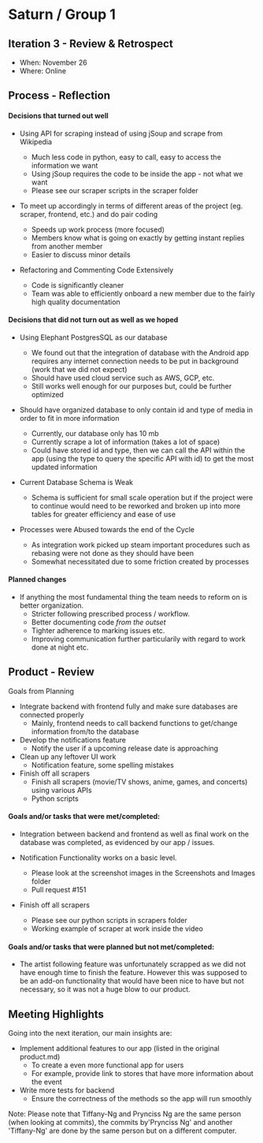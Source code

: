 # Saturn / Group 1

## Iteration 3 - Review & Retrospect

 * When: November 26 
 * Where: Online

## Process - Reflection

#### Decisions that turned out well
 
 * Using API for scraping instead of using jSoup and scrape from Wikipedia
   * Much less code in python, easy to call, easy to access the information we want
   * Using jSoup requires the code to be inside the app - not what we want
   * Please see our scraper scripts in the scraper folder
   
 * To meet up accordingly in terms of different areas of the project (eg. scraper, frontend, etc.) and do pair coding
   * Speeds up work process (more focused)
   * Members know what is going on exactly by getting instant replies from another member
   * Easier to discuss minor details
   
 * Refactoring and Commenting Code Extensively 
   * Code is significantly cleaner
   * Team was able to efficiently onboard a new member due to the fairly high quality documentation

#### Decisions that did not turn out as well as we hoped
 
 * Using Elephant PostgresSQL as our database
   * We found out that the integration of database with the Android app requires any internet connection needs to be put in background (work that we did not expect)
   * Should have used cloud service such as AWS, GCP, etc.
   * Still works well enough for our purposes but, could be further optimized
   
 * Should have organized database to only contain id and type of media in order to fit in more information
   * Currently, our database only has 10 mb
   * Currently scrape a lot of information (takes a lot of space)
   * Could have stored id and type, then we can call the API within the app (using the type to query the specific API with id) to get the most updated information
   
 * Current Database Schema is Weak
   * Schema is sufficient for small scale operation but if the project were to continue would need to be reworked and broken up into more tables for greater efficiency and ease of use
   
 * Processes were Abused towards the end of the Cycle  
   * As integration work picked up steam important procedures such as rebasing were not done as they should have been
   * Somewhat necessitated due to some friction created by processes

#### Planned changes

 * If anything the most fundamental thing the team needs to reform on is better organization. 
   * Stricter following prescribed process / workflow.
   * Better documenting code *from the outset*
   * Tighter adherence to marking issues etc.
   * Improving communication further particularily with regard to work done at night etc.

## Product - Review

Goals from Planning

 * Integrate backend with frontend fully and make sure databases are connected properly
   * Mainly, frontend needs to call backend functions to get/change information from/to the database
 * Develop the notifications feature
   * Notify the user if a upcoming release date is approaching
 * Clean up any leftover UI work
   * Notification feature, some spelling mistakes
 * Finish off all scrapers
   * Finish all scrapers (movie/TV shows, anime, games, and concerts) using various APIs
   * Python scripts


#### Goals and/or tasks that were met/completed:

 * Integration between backend and frontend as well as final work on the database was completed, as evidenced by our app / issues.

 * Notification Functionality works on a basic level.
   * Please look at the screenshot images in the Screenshots and Images folder
   * Pull request #151

 * Finish off all scrapers
   * Please see our python scripts in scrapers folder
   * Working example of scraper at work inside the video
 

#### Goals and/or tasks that were planned but not met/completed:

 * The artist following feature was unfortunately scrapped as we did not have enough time to finish the feature. However this was supposed to be an add-on functionality that would have been nice to have but not necessary, so it was not a huge blow to our product. 

## Meeting Highlights

Going into the next iteration, our main insights are:
 
 * Implement additional features to our app (listed in the original product.md)
   * To create a even more functional app for users
   * For example, provide link to stores that have more information about the event
 * Write more tests for backend
   * Ensure the correctness of the methods so the app will run smoothly


Note: Please note that Tiffany-Ng and Prynciss Ng are the same person (when looking at commits), the commits by'Prynciss Ng' and another 'Tiffany-Ng' are done by the same person but on a different computer.
